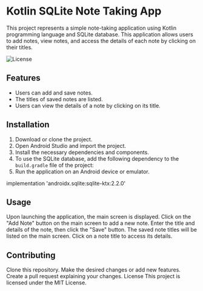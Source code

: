 # Kotlin SQLite Note Taking App

This project represents a simple note-taking application using Kotlin programming language and SQLite database. This application allows users to add notes, view notes, and access the details of each note by clicking on their titles.

![License](https://img.shields.io/badge/License-MIT-blue.svg)

## Features
- Users can add and save notes.
- The titles of saved notes are listed.
- Users can view the details of a note by clicking on its title.

## Installation
1. Download or clone the project.
2. Open Android Studio and import the project.
3. Install the necessary dependencies and components.
4. To use the SQLite database, add the following dependency to the `build.gradle` file of the project:
5. Run the application on an Android device or emulator.


implementation 'androidx.sqlite:sqlite-ktx:2.2.0'


## Usage
Upon launching the application, the main screen is displayed.
Click on the "Add Note" button on the main screen to add a new note.
Enter the title and details of the note, then click the "Save" button.
The saved note titles will be listed on the main screen.
Click on a note title to access its details.

## Contributing
Clone this repository.
Make the desired changes or add new features.
Create a pull request explaining your changes.
License
This project is licensed under the MIT License.
